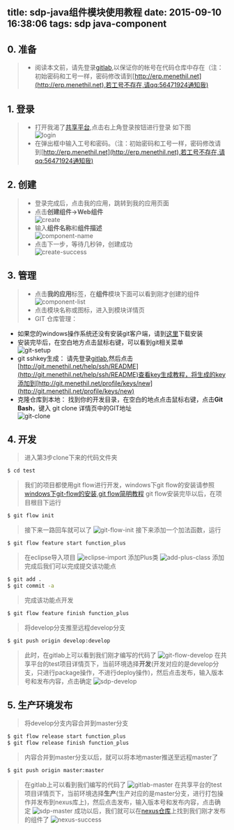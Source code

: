title: sdp-java组件模块使用教程
date: 2015-09-10 16:38:06
tags: sdp java-component
------
## 0. 准备
 >* 阅读本文前，请先登录[gitlab](http://git.menethil.net),以保证你的帐号在代码仓库中存在（注：初始密码和工号一样，密码修改请到[http://erp.menethil.net](http://erp.menethil.net),若工号不存在,请qq:56471924通知我)
 
## 1. 登录
>* 打开我渴了[共享平台](http://sdp.menethil.net),点击右上角登录按钮进行登录 如下图  
 ![login](http://7xlovv.com1.z0.glb.clouddn.com/login.jpg)  
 >* 在弹出框中输入工号和密码。（注：初始密码和工号一样，密码修改请到[http://erp.menethil.net](http://erp.menethil.net),若工号不存在,请qq:56471924通知我)
 
## 2. 创建
 >* 登录完成后，点击我的应用，跳转到我的应用页面  
 >* 点击**创建组件->Web组件**  
 ![create](http://7xlovv.com1.z0.glb.clouddn.com/create.jpg)  
 >* 输入**组件名称**和**组件描述**  
![component-name](http://7xlovv.com1.z0.glb.clouddn.com/component-name.jpg)  
  >* 点击下一步，等待几秒钟，创建成功  
  ![create-success](http://7xlovv.com1.z0.glb.clouddn.com/create-success.jpg)
  
## 3. 管理
 >* 点击**我的应用**标签，在**组件**模块下面可以看到刚才创建的组件
![component-list](http://7xlovv.com1.z0.glb.clouddn.com/component-list.jpg)  
>* 点击模块名称或图标，进入到模块详情页
>* GIT 仓库管理：
  * 如果您的windows操作系统还没有安装git客户端，请到[这里](http://cdncs.101.com/v0.1/static/skin_manager/default/biz-comp-main/ios/Git_V1.9.5_preview20150319.1435310867.exe?&attachment=true)下载安装
  * 安装完毕后，在空白地方点击鼠标右键，可以看到git相关菜单  
  ![git-setup](http://7xlovv.com1.z0.glb.clouddn.com/git-setup.jpg)  
  * git sshkey生成： 请先登录[gitlab](http://git.menethil.net),然后点击[http://git.menethil.net/help/ssh/README](http://git.menethil.net/help/ssh/README)查看key生成教程，将生成的key添加到[http://git.menethil.net/profile/keys/new](http://git.menethil.net/profile/keys/new)
  * 克隆仓库到本地： 找到你的开发目录，在空白的地点点击鼠标右键，点击**Git Bash**，键入 git clone 详情页中的GIT地址  
 ![git-clone](http://7xlovv.com1.z0.glb.clouddn.com/git-clone.jpg)
 
## 4. 开发
>进入第3步clone下来的代码文件夹
```bash
$ cd test
```
>我们的项目都使用git flow进行开发，windows下git
>flow的安装请参照[windows下git-flow的安装](http://shareinto.github.io/2015/09/10/windows-git-flow-install/),[git flow简明教程](http://danielkummer.github.io/git-flow-cheatsheet/)
>git flow安装完毕以后，在项目根目下运行
```bash
$ git flow init
```
>接下来一路回车就可以了
![git-flow-init](http://7xlovv.com1.z0.glb.clouddn.com/git-flow-init.jpg)
>接下来添加一个加法函数，运行
```bash
$ git flow feature start function_plus
```
>在eclipse导入项目
![eclipse-import](http://7xlovv.com1.z0.glb.clouddn.com/eclipse-import.jpg)
>添加Plus类
![add-plus-class](http://7xlovv.com1.z0.glb.clouddn.com/add-plus-class.jpg)
>添加完成后我们可以完成提交该功能点
```bash
$ git add .
$ git commit -a
```
>完成该功能点开发
```bash
$ git flow feature finish function_plus
```
>将develop分支推至远程develop分支
```bash
$ git push origin develop:develop
```
>此时，在gitlab上可以看到我们刚才编写的代码了
![git-flow-develop](http://7xlovv.com1.z0.glb.clouddn.com/git-lab-develop.jpg)
>在共享平台的test项目详情页下，当前环境选择**开发**(开发对应的是develop分支，只进行package操作，不进行deploy操作)，然后点击发布，输入版本号和发布内容，点击确定
![sdp-develop](http://7xlovv.com1.z0.glb.clouddn.com/sdp-develop.jpg)

## 5. 生产环境发布
>将develop分支内容合并到master分支
```bash
$ git flow release start function_plus
$ git flow release finish function_plus
```
>内容合并到master分支以后，就可以将本地master推送至远程master了
```bash
$ git push origin master:master
```
>在gitlab上可以看到我们编写的代码了
![gitlab-master](http://7xlovv.com1.z0.glb.clouddn.com/gitlab-master.jpg)
>在共享平台的test项目详情页下，当前环境选择**生产**(生产对应的是master分支，进行打包操作并发布到nexus库上)，然后点击发布，输入版本号和发布内容，点击确定
![sdp-master](http://7xlovv.com1.z0.glb.clouddn.com/sdp-master.jpg)
>成功以后，我们就可以在[nexus仓库](http://nexus.menethil.net)上找到我们刚才发布的组件了
![nexus-success](http://7xlovv.com1.z0.glb.clouddn.com/nexus-success.jpg)